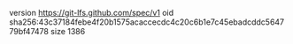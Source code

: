 version https://git-lfs.github.com/spec/v1
oid sha256:43c37184febe4f20b1575acaccecdc4c20c6b1e7c45ebadcddc564779bf47478
size 1386
